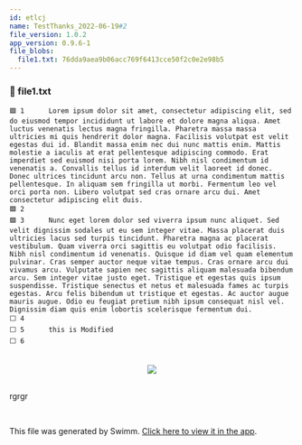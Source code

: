 ```yaml
---
id: etlcj
name: TestThanks_2022-06-19#2
file_version: 1.0.2
app_version: 0.9.6-1
file_blobs:
  file1.txt: 76dda9aea9b06acc769f6413cce50f2c0e2e98b5
---
```




<!-- NOTE-swimm-snippet: the lines below link your snippet to Swimm -->
### 📄 file1.txt
```text
🟩 1      Lorem ipsum dolor sit amet, consectetur adipiscing elit, sed do eiusmod tempor incididunt ut labore et dolore magna aliqua. Amet luctus venenatis lectus magna fringilla. Pharetra massa massa ultricies mi quis hendrerit dolor magna. Facilisis volutpat est velit egestas dui id. Blandit massa enim nec dui nunc mattis enim. Mattis molestie a iaculis at erat pellentesque adipiscing commodo. Erat imperdiet sed euismod nisi porta lorem. Nibh nisl condimentum id venenatis a. Convallis tellus id interdum velit laoreet id donec. Donec ultrices tincidunt arcu non. Tellus at urna condimentum mattis pellentesque. In aliquam sem fringilla ut morbi. Fermentum leo vel orci porta non. Libero volutpat sed cras ornare arcu dui. Amet consectetur adipiscing elit duis.
🟩 2      
🟩 3      Nunc eget lorem dolor sed viverra ipsum nunc aliquet. Sed velit dignissim sodales ut eu sem integer vitae. Massa placerat duis ultricies lacus sed turpis tincidunt. Pharetra magna ac placerat vestibulum. Quam viverra orci sagittis eu volutpat odio facilisis. Nibh nisl condimentum id venenatis. Quisque id diam vel quam elementum pulvinar. Cras semper auctor neque vitae tempus. Cras ornare arcu dui vivamus arcu. Vulputate sapien nec sagittis aliquam malesuada bibendum arcu. Sem integer vitae justo eget. Tristique et egestas quis ipsum suspendisse. Tristique senectus et netus et malesuada fames ac turpis egestas. Arcu felis bibendum ut tristique et egestas. Ac auctor augue mauris augue. Odio eu feugiat pretium nibh ipsum consequat nisl vel. Dignissim diam quis enim lobortis scelerisque fermentum dui.
⬜ 4      
⬜ 5      this is Modified
⬜ 6      
```

<br/>

<div align="center"><img src="https://media3.giphy.com/media/eeZqv5nkI5BS1JrFme/giphy.gif?cid=d56c4a8bf7t56rvcpqbbyucccnggtx69cotlzpaihocajhld&rid=giphy.gif&ct=g" style="width:'50%'"/></div>

<br/>

rgrgr

<br/>

This file was generated by Swimm. [Click here to view it in the app](http://localhost:5000/repos/Z2l0aHViJTNBJTNBdGVzdC1naXRodWItYXBwJTNBJTNBc3dpbW1pbw==/docs/etlcj).